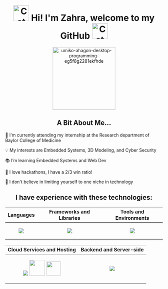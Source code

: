 <h1 align="center">
  <img
    width="50px"
    alt="Cat"
    src="https://user-images.githubusercontent.com/74038190/226127923-0e8b7792-7b3c-462b-951b-63c96ba1a5af.gif"
  />
  Hi! I'm Zahra, welcome to my GitHub
  <img
    width="50px"
    alt="Cat"
    src="https://user-images.githubusercontent.com/74038190/226127923-0e8b7792-7b3c-462b-951b-63c96ba1a5af.gif"
  />
</h1>

<div align="center">
<img 
  width="200px"
  src="https://github.com/zahrabytes/zahrabytes/assets/146145027/a1883792-3538-46db-bd76-ce385e3d7293" alt="umiko-ahagon-desktop-programming-eg5f8g2281ekfhde" style="display: block; margin: auto;">
</div>
<h2 align="center">A Bit About Me...</h2>
<p> 🩻 I'm currently attending my internship at the Research department of Baylor College of Medicine
<p> 💡 My interests are Embedded Systems, 3D Modeling, and Cyber Security </p>
<p> 📚 I’m learning Embedded Systems and Web Dev </p>
<p> 💜 I love hackathons, I have a 2/3 win ratio! </p>
<p> 🌱 I don't believe in limiting yourself to one niche in technology </p>

<h2 align="center">I have experience with these technologies:</h2>
<div align="center">

| Languages                                                                                         | Frameworks and Libraries                                                                                      | Tools and Environments                                                                                       |
|---------------------------------------------------------------------------------------------------|----------------------------------------------------------------------------------------------------------------|--------------------------------------------------------------------------------------------------------------------------|
| <p align="center"><a href="https://skillicons.dev"><img src="https://skillicons.dev/icons?i=js,cpp,cs,html,css,mysql,r,python&perline=4" /></a></p> | <p align="center"><a href="https://skillicons.dev"><img src="https://skillicons.dev/icons?i=jquery,bootstrap,htmx,dotnet,express,tailwind,react,nextjs&perline=4" /></a></p> | <p align="center"><a href="https://skillicons.dev"><img src="https://skillicons.dev/icons?i=arduino,autocad,vscode,visualstudio,npm&perline=4" /></a></p> |

| Cloud Services and Hosting                                                                        | Backend and Server-side                                                                           |
|---------------------------------------------------------------------------------------------------|----------------------------------------------------------------------------------------------------------------|
| <p align="center"><a href="https://skillicons.dev"><img src="https://skillicons.dev/icons?i=cloudflare" /></a> <a href="https://github.com/zahrabytes/zahrabytes/assets/146145027/c5c9dace-6626-4c4d-92c0-ec0166c6911f"><img src="https://github.com/zahrabytes/zahrabytes/assets/146145027/c5c9dace-6626-4c4d-92c0-ec0166c6911f" width="50"/></a> <a href="https://github.com/zahrabytes/zahrabytes/assets/146145027/56e006ec-f821-4f87-a9f6-c730be02f294"><img src="https://github.com/zahrabytes/zahrabytes/assets/146145027/56e006ec-f821-4f87-a9f6-c730be02f294" width="45"/></a></p> | <p align="center"><a href="https://skillicons.dev"><img src="https://skillicons.dev/icons?i=dotnet,express" /></a></p> |


</div>
<h2></h2>
<!--
**zahrabytes/zahrabytes** is a ✨ _special_ ✨ repository because its `README.md` (this file) appears on your GitHub profile.

Here are some ideas to get you started:

- 🔭 I’m currently working on ...
- 🌱 I’m currently learning ...
- 👯 I’m looking to collaborate on ...
- 🤔 I’m looking for help with ...
- 💬 Ask me about ...
- 📫 How to reach me: ...
- 😄 Pronouns: ...
- ⚡ Fun fact: ...
-->
